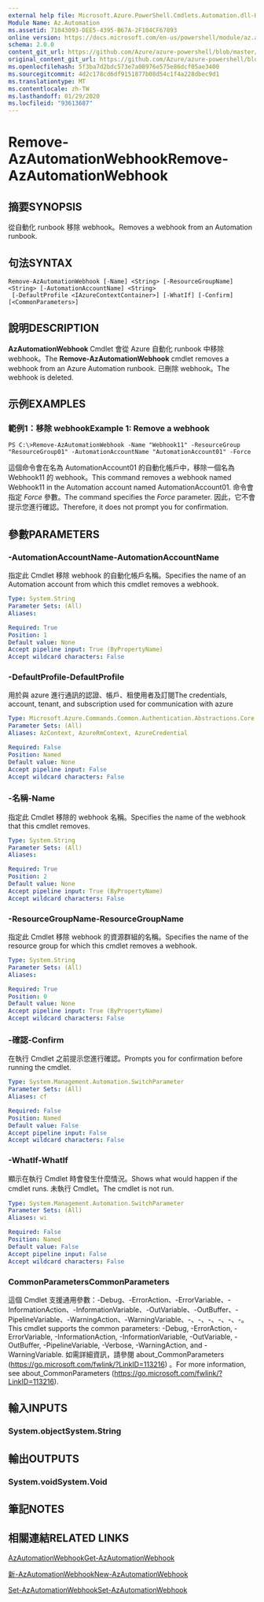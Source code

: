 ```yaml
---
external help file: Microsoft.Azure.PowerShell.Cmdlets.Automation.dll-Help.xml
Module Name: Az.Automation
ms.assetid: 71043093-DEE5-4395-B67A-2F104CF67893
online version: https://docs.microsoft.com/en-us/powershell/module/az.automation/remove-azautomationwebhook
schema: 2.0.0
content_git_url: https://github.com/Azure/azure-powershell/blob/master/src/Automation/Automation/help/Remove-AzAutomationWebhook.md
original_content_git_url: https://github.com/Azure/azure-powershell/blob/master/src/Automation/Automation/help/Remove-AzAutomationWebhook.md
ms.openlocfilehash: 5f3ba7d2bdc573e7a08976e575e86dcf05ae3400
ms.sourcegitcommit: 4d2c178cd6df9151877b08d54c1f4a228dbec9d1
ms.translationtype: MT
ms.contentlocale: zh-TW
ms.lasthandoff: 01/29/2020
ms.locfileid: "93613687"
---
```

# <span data-ttu-id="0953a-101">Remove-AzAutomationWebhook</span><span class="sxs-lookup"><span data-stu-id="0953a-101">Remove-AzAutomationWebhook</span></span>

## <span data-ttu-id="0953a-102">摘要</span><span class="sxs-lookup"><span data-stu-id="0953a-102">SYNOPSIS</span></span>
<span data-ttu-id="0953a-103">從自動化 runbook 移除 webhook。</span><span class="sxs-lookup"><span data-stu-id="0953a-103">Removes a webhook from an Automation runbook.</span></span>

## <span data-ttu-id="0953a-104">句法</span><span class="sxs-lookup"><span data-stu-id="0953a-104">SYNTAX</span></span>

```
Remove-AzAutomationWebhook [-Name] <String> [-ResourceGroupName] <String> [-AutomationAccountName] <String>
 [-DefaultProfile <IAzureContextContainer>] [-WhatIf] [-Confirm] [<CommonParameters>]
```

## <span data-ttu-id="0953a-105">說明</span><span class="sxs-lookup"><span data-stu-id="0953a-105">DESCRIPTION</span></span>
<span data-ttu-id="0953a-106">**AzAutomationWebhook** Cmdlet 會從 Azure 自動化 runbook 中移除 webhook。</span><span class="sxs-lookup"><span data-stu-id="0953a-106">The **Remove-AzAutomationWebhook** cmdlet removes a webhook from an Azure Automation runbook.</span></span>
<span data-ttu-id="0953a-107">已刪除 webhook。</span><span class="sxs-lookup"><span data-stu-id="0953a-107">The webhook is deleted.</span></span>

## <span data-ttu-id="0953a-108">示例</span><span class="sxs-lookup"><span data-stu-id="0953a-108">EXAMPLES</span></span>

### <span data-ttu-id="0953a-109">範例1：移除 webhook</span><span class="sxs-lookup"><span data-stu-id="0953a-109">Example 1: Remove a webhook</span></span>
```
PS C:\>Remove-AzAutomationWebhook -Name "Webhook11" -ResourceGroup "ResourceGroup01" -AutomationAccountName "AutomationAccount01" -Force
```

<span data-ttu-id="0953a-110">這個命令會在名為 AutomationAccount01 的自動化帳戶中，移除一個名為 Webhook11 的 webhook。</span><span class="sxs-lookup"><span data-stu-id="0953a-110">This command removes a webhook named Webhook11 in the Automation account named AutomationAccount01.</span></span>
<span data-ttu-id="0953a-111">命令會指定 *Force* 參數。</span><span class="sxs-lookup"><span data-stu-id="0953a-111">The command specifies the *Force* parameter.</span></span>
<span data-ttu-id="0953a-112">因此，它不會提示您進行確認。</span><span class="sxs-lookup"><span data-stu-id="0953a-112">Therefore, it does not prompt you for confirmation.</span></span>

## <span data-ttu-id="0953a-113">參數</span><span class="sxs-lookup"><span data-stu-id="0953a-113">PARAMETERS</span></span>

### <span data-ttu-id="0953a-114">-AutomationAccountName</span><span class="sxs-lookup"><span data-stu-id="0953a-114">-AutomationAccountName</span></span>
<span data-ttu-id="0953a-115">指定此 Cmdlet 移除 webhook 的自動化帳戶名稱。</span><span class="sxs-lookup"><span data-stu-id="0953a-115">Specifies the name of an Automation account from which this cmdlet removes a webhook.</span></span>

```yaml
Type: System.String
Parameter Sets: (All)
Aliases:

Required: True
Position: 1
Default value: None
Accept pipeline input: True (ByPropertyName)
Accept wildcard characters: False
```

### <span data-ttu-id="0953a-116">-DefaultProfile</span><span class="sxs-lookup"><span data-stu-id="0953a-116">-DefaultProfile</span></span>
<span data-ttu-id="0953a-117">用於與 azure 進行通訊的認證、帳戶、租使用者及訂閱</span><span class="sxs-lookup"><span data-stu-id="0953a-117">The credentials, account, tenant, and subscription used for communication with azure</span></span>

```yaml
Type: Microsoft.Azure.Commands.Common.Authentication.Abstractions.Core.IAzureContextContainer
Parameter Sets: (All)
Aliases: AzContext, AzureRmContext, AzureCredential

Required: False
Position: Named
Default value: None
Accept pipeline input: False
Accept wildcard characters: False
```

### <span data-ttu-id="0953a-118">-名稱</span><span class="sxs-lookup"><span data-stu-id="0953a-118">-Name</span></span>
<span data-ttu-id="0953a-119">指定此 Cmdlet 移除的 webhook 名稱。</span><span class="sxs-lookup"><span data-stu-id="0953a-119">Specifies the name of the webhook that this cmdlet removes.</span></span>

```yaml
Type: System.String
Parameter Sets: (All)
Aliases:

Required: True
Position: 2
Default value: None
Accept pipeline input: True (ByPropertyName)
Accept wildcard characters: False
```

### <span data-ttu-id="0953a-120">-ResourceGroupName</span><span class="sxs-lookup"><span data-stu-id="0953a-120">-ResourceGroupName</span></span>
<span data-ttu-id="0953a-121">指定此 Cmdlet 移除 webhook 的資源群組的名稱。</span><span class="sxs-lookup"><span data-stu-id="0953a-121">Specifies the name of the resource group for which this cmdlet removes a webhook.</span></span>

```yaml
Type: System.String
Parameter Sets: (All)
Aliases:

Required: True
Position: 0
Default value: None
Accept pipeline input: True (ByPropertyName)
Accept wildcard characters: False
```

### <span data-ttu-id="0953a-122">-確認</span><span class="sxs-lookup"><span data-stu-id="0953a-122">-Confirm</span></span>
<span data-ttu-id="0953a-123">在執行 Cmdlet 之前提示您進行確認。</span><span class="sxs-lookup"><span data-stu-id="0953a-123">Prompts you for confirmation before running the cmdlet.</span></span>

```yaml
Type: System.Management.Automation.SwitchParameter
Parameter Sets: (All)
Aliases: cf

Required: False
Position: Named
Default value: False
Accept pipeline input: False
Accept wildcard characters: False
```

### <span data-ttu-id="0953a-124">-WhatIf</span><span class="sxs-lookup"><span data-stu-id="0953a-124">-WhatIf</span></span>
<span data-ttu-id="0953a-125">顯示在執行 Cmdlet 時會發生什麼情況。</span><span class="sxs-lookup"><span data-stu-id="0953a-125">Shows what would happen if the cmdlet runs.</span></span>
<span data-ttu-id="0953a-126">未執行 Cmdlet。</span><span class="sxs-lookup"><span data-stu-id="0953a-126">The cmdlet is not run.</span></span>

```yaml
Type: System.Management.Automation.SwitchParameter
Parameter Sets: (All)
Aliases: wi

Required: False
Position: Named
Default value: False
Accept pipeline input: False
Accept wildcard characters: False
```

### <span data-ttu-id="0953a-127">CommonParameters</span><span class="sxs-lookup"><span data-stu-id="0953a-127">CommonParameters</span></span>
<span data-ttu-id="0953a-128">這個 Cmdlet 支援通用參數：-Debug、-ErrorAction、-ErrorVariable、-InformationAction、-InformationVariable、-OutVariable、-OutBuffer、-PipelineVariable、-WarningAction、-WarningVariable、-、-、-、-、-、-。</span><span class="sxs-lookup"><span data-stu-id="0953a-128">This cmdlet supports the common parameters: -Debug, -ErrorAction, -ErrorVariable, -InformationAction, -InformationVariable, -OutVariable, -OutBuffer, -PipelineVariable, -Verbose, -WarningAction, and -WarningVariable.</span></span> <span data-ttu-id="0953a-129">如需詳細資訊，請參閱 about_CommonParameters (https://go.microsoft.com/fwlink/?LinkID=113216) 。</span><span class="sxs-lookup"><span data-stu-id="0953a-129">For more information, see about_CommonParameters (https://go.microsoft.com/fwlink/?LinkID=113216).</span></span>

## <span data-ttu-id="0953a-130">輸入</span><span class="sxs-lookup"><span data-stu-id="0953a-130">INPUTS</span></span>

### <span data-ttu-id="0953a-131">System.object</span><span class="sxs-lookup"><span data-stu-id="0953a-131">System.String</span></span>

## <span data-ttu-id="0953a-132">輸出</span><span class="sxs-lookup"><span data-stu-id="0953a-132">OUTPUTS</span></span>

### <span data-ttu-id="0953a-133">System.void</span><span class="sxs-lookup"><span data-stu-id="0953a-133">System.Void</span></span>

## <span data-ttu-id="0953a-134">筆記</span><span class="sxs-lookup"><span data-stu-id="0953a-134">NOTES</span></span>

## <span data-ttu-id="0953a-135">相關連結</span><span class="sxs-lookup"><span data-stu-id="0953a-135">RELATED LINKS</span></span>

[<span data-ttu-id="0953a-136">AzAutomationWebhook</span><span class="sxs-lookup"><span data-stu-id="0953a-136">Get-AzAutomationWebhook</span></span>](./Get-AzAutomationWebhook.md)

[<span data-ttu-id="0953a-137">新-AzAutomationWebhook</span><span class="sxs-lookup"><span data-stu-id="0953a-137">New-AzAutomationWebhook</span></span>](./New-AzAutomationWebhook.md)

[<span data-ttu-id="0953a-138">Set-AzAutomationWebhook</span><span class="sxs-lookup"><span data-stu-id="0953a-138">Set-AzAutomationWebhook</span></span>](./Set-AzAutomationWebhook.md)


